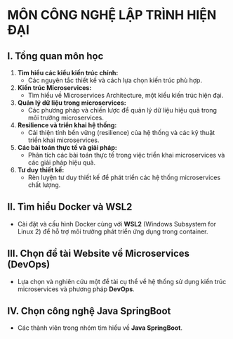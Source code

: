 # MÔN CÔNG NGHỆ LẬP TRÌNH HIỆN ĐẠI

## I. Tổng quan môn học
1. **Tìm hiểu các kiểu kiến trúc chính:**
   - Các nguyên tắc thiết kế và cách lựa chọn kiến trúc phù hợp.
2. **Kiến trúc Microservices:**
   - Tìm hiểu về Microservices Architecture, một kiểu kiến trúc hiện đại.
3. **Quản lý dữ liệu trong microservices:**
   - Các phương pháp và chiến lược để quản lý dữ liệu hiệu quả trong môi trường microservices.
4. **Resilience và triển khai hệ thống:**
   - Cải thiện tính bền vững (resilience) của hệ thống và các kỹ thuật triển khai microservices.
5. **Các bài toán thực tế và giải pháp:**
   - Phân tích các bài toán thực tế trong việc triển khai microservices và các giải pháp hiệu quả.
6. **Tư duy thiết kế:**
   - Rèn luyện tư duy thiết kế để phát triển các hệ thống microservices chất lượng.

## II. Tìm hiểu Docker và WSL2
- Cài đặt và cấu hình Docker cùng với **WSL2** (Windows Subsystem for Linux 2) để hỗ trợ môi trường phát triển ứng dụng trong container.

## III. Chọn đề tài Website về Microservices (DevOps)
- Lựa chọn và nghiên cứu một đề tài cụ thể về hệ thống sử dụng kiến trúc microservices và phương pháp **DevOps**.

## IV. Chọn công nghệ Java SpringBoot
- Các thành viên trong nhóm tìm hiểu về **Java SpringBoot**.
